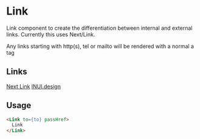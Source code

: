 # Link

Link component to create the differentiation between internal and external links.
Currently this uses Next/Link.

Any links starting with http(s), tel or mailto will be rendered with a normal a tag

## Links

[Next Link](https://nextjs.org/docs/api-reference/next/link)
[INUI.design](https://www.figma.com/file/QQBbFjHvdctS5lXZN76l6fRV/02.-UI-Kit-%E2%80%94-Industry-UI?node-id=666%3A2706)

## Usage

```html
<Link to={to} passHref>
  Link
</Link>
```
